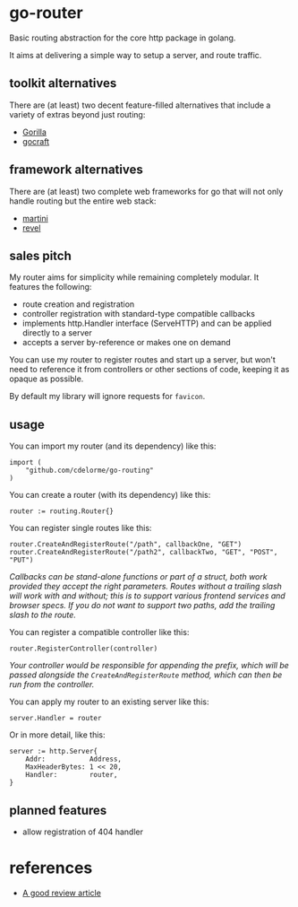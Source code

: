 
# go-router

Basic routing abstraction for the core http package in golang.

It aims at delivering a simple way to setup a server, and route traffic.


## toolkit alternatives

There are (at least) two decent feature-filled alternatives that include a variety of extras beyond just routing:

- [Gorilla](http://www.gorillatoolkit.org/)
- [gocraft](https://github.com/gocraft/web)


## framework alternatives

There are (at least) two complete web frameworks for go that will not only handle routing but the entire web stack:

- [martini](http://martini.codegangsta.io/)
- [revel](http://revel.github.io/)


## sales pitch

My router aims for simplicity while remaining completely modular.  It features the following:

- route creation and registration
- controller registration with standard-type compatible callbacks
- implements http.Handler interface (ServeHTTP) and can be applied directly to a server
- accepts a server by-reference or makes one on demand

You can use my router to register routes and start up a server, but won't need to reference it from controllers or other sections of code, keeping it as opaque as possible.

By default my library will ignore requests for `favicon`.


## usage

You can import my router (and its dependency) like this:

    import (
        "github.com/cdelorme/go-routing"
    )

You can create a router (with its dependency) like this:

    router := routing.Router{}

You can register single routes like this:

    router.CreateAndRegisterRoute("/path", callbackOne, "GET")
    router.CreateAndRegisterRoute("/path2", callbackTwo, "GET", "POST", "PUT")

_Callbacks can be stand-alone functions or part of a struct, both work provided they accept the right parameters.  Routes without a trailing slash will work with and without; this is to support various frontend services and browser specs.  If you do not want to support two paths, add the trailing slash to the route._

You can register a compatible controller like this:

    router.RegisterController(controller)

_Your controller would be responsible for appending the prefix, which will be passed alongside the `CreateAndRegisterRoute` method, which can then be run from the controller._

You can apply my router to an existing server like this:

    server.Handler = router

Or in more detail, like this:

    server := http.Server{
        Addr:           Address,
        MaxHeaderBytes: 1 << 20,
        Handler:        router,
    }


## planned features

- allow registration of 404 handler


# references

- [A good review article](http://corner.squareup.com/2014/05/evaluating-go-frameworks.html)
